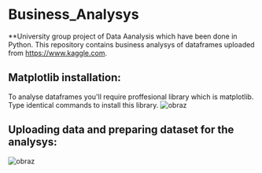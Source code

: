 # Business_Analysys
**University group project of Data Aanalysis which have been done in Python.
This repository contains business analysys of dataframes uploaded from https://www.kaggle.com.

## Matplotlib installation: 

To analyse dataframes you'll require proffesional library which is matplotlib. Type identical commands to install this library.
![obraz](https://user-images.githubusercontent.com/77791657/172053226-c57ea2dc-165e-40d9-8e0b-cab537b83770.png)

## Uploading data and preparing dataset for the analysys:

![obraz](https://user-images.githubusercontent.com/77791657/172059360-be30a88b-e3f6-4596-adb8-9ae03620d463.png)

